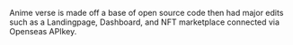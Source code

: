 Anime verse is made off a base of open source code then had major edits such as a Landingpage, Dashboard, and NFT marketplace connected via Openseas APIkey.